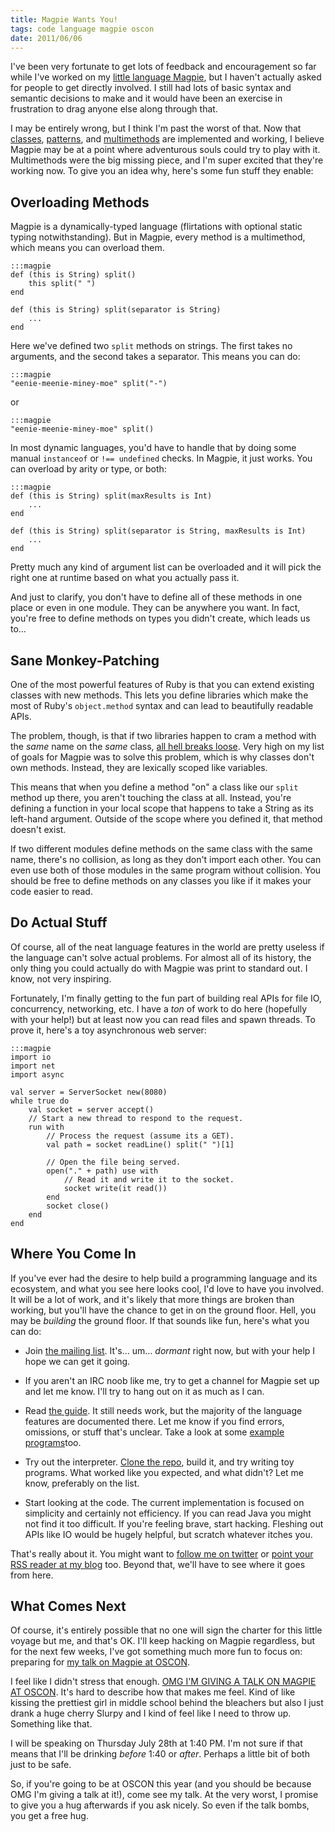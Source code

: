 ```yaml
---
title: Magpie Wants You!
tags: code language magpie oscon
date: 2011/06/06
---
```

I've been very fortunate to get lots of feedback and encouragement so far
while I've worked on my [little language Magpie](http://magpie.stuffwithstuff.com), but I haven't actually
asked for people to get directly involved. I still had lots of basic syntax
and semantic decisions to make and it would have been an exercise in
frustration to drag anyone else along through that.

I may be entirely wrong, but I think I'm past the worst of that. Now that
[classes](http://magpie.stuffwithstuff.com/classes.html), [patterns](http://magpie.stuffwithstuff.com/patterns.html), and [multimethods](http://magpie.stuffwithstuff.com/multimethods.html) are implemented and
working, I believe Magpie may be at a point where adventurous souls could try
to play with it. Multimethods were the big missing piece, and I'm super
excited that they're working now. To give you an idea why, here's some fun
stuff they enable:

## Overloading Methods

Magpie is a dynamically-typed language (flirtations with optional static
typing notwithstanding). But in Magpie, every method is a multimethod, which
means you can overload them.

    :::magpie
    def (this is String) split()
        this split(" ")
    end

    def (this is String) split(separator is String)
        ...
    end

Here we've defined two `split` methods on strings. The first takes no
arguments, and the second takes a separator. This means you can do:

    :::magpie
    "eenie-meenie-miney-moe" split("-")

or

    :::magpie
    "eenie-meenie-miney-moe" split()

In most dynamic languages, you'd have to handle that by doing some manual
`instanceof` or `!== undefined` checks. In Magpie, it just works. You can
overload by arity or type, or both:

    :::magpie
    def (this is String) split(maxResults is Int)
        ...
    end

    def (this is String) split(separator is String, maxResults is Int)
        ...
    end

Pretty much any kind of argument list can be overloaded and it will pick the
right one at runtime based on what you actually pass it.

And just to clarify, you don't have to define all of these methods in one
place or even in one module. They can be anywhere you want. In fact, you're
free to define methods on types you didn't create, which leads us to…

## Sane Monkey-Patching

One of the most powerful features of Ruby is that you can extend existing
classes with new methods. This lets you define libraries which make the most
of Ruby's `object.method` syntax and can lead to beautifully readable APIs.

The problem, though, is that if two libraries happen to cram a method with the
*same* name on the *same* class, [all hell breaks loose](http://www.benjamincoe.com/post/6234388028/why-i-hate-ruby-or-at-least-some-common-practices-of). Very high on my
list of goals for Magpie was to solve this problem, which is why classes don't
own methods. Instead, they are lexically scoped like variables.

This means that when you define a method "on" a class like our `split` method
up there, you aren't touching the class at all. Instead, you're defining a
function in your local scope that happens to take a String as its left-hand
argument. Outside of the scope where you defined it, that method doesn't
exist.

If two different modules define methods on the same class with the same name,
there's no collision, as long as they don't import each other. You can even
use both of those modules in the same program without collision. You should be
free to define methods on any classes you like if it makes your code easier to
read.

## Do Actual Stuff

Of course, all of the neat language features in the world are pretty useless
if the language can't solve actual problems. For almost all of its history,
the only thing you could actually do with Magpie was print to standard out. I
know, not very inspiring.

Fortunately, I'm finally getting to the fun part of building real APIs for
file IO, concurrency, networking, etc. I have a *ton* of work to do here
(hopefully with your help!) but at least now you can read files and spawn
threads. To prove it, here's a toy asynchronous web server:

    :::magpie
    import io
    import net
    import async

    val server = ServerSocket new(8080)
    while true do
        val socket = server accept()
        // Start a new thread to respond to the request.
        run with
            // Process the request (assume its a GET).
            val path = socket readLine() split(" ")[1]

            // Open the file being served.
            open("." + path) use with
                // Read it and write it to the socket.
                socket write(it read())
            end
            socket close()
        end
    end

## Where You Come In

If you've ever had the desire to help build a programming language and its
ecosystem, and what you see here looks cool, I'd love to have you involved. It
will be a lot of work, and it's likely that more things are broken than
working, but you'll have the chance to get in on the ground floor. Hell, you
may be *building* the ground floor. If that sounds like fun, here's what you
can do:

*   Join [the mailing list](http://groups.google.com/group/magpie-lang?pli=1).
    It's… um… *dormant* right now, but with your help I hope we can get it
    going.

*   If you aren't an IRC noob like me, try to get a channel for Magpie set up
    and let me know. I'll try to hang out on it as much as I can.

*   Read [the guide](http://magpie.stuffwithstuff.com/). It still needs work,
    but the majority of the language features are documented there. Let me know
    if you find errors, omissions, or stuff that's unclear. Take a look at some
    [example programs](https://github.com/munificent/magpie/tree/master/example)too.

*   Try out the interpreter. [Clone the repo](https://github.com/munificent/magpie),
    build it, and try writing toy programs. What worked like you expected, and
    what didn't? Let me know, preferably on the list.

*   Start looking at the code. The current implementation is focused on
    simplicity and certainly not efficiency. If you can read Java you might not
    find it too difficult. If you're feeling brave, start hacking. Fleshing out
    APIs like IO would be hugely helpful, but scratch whatever itches you.

That's really about it. You might want to [follow me on twitter](http://twitter.com/#!/munificentbob) or [point
your RSS reader at my blog](http://journal.stuffwithstuff.com) too. Beyond that, we'll have to see where it goes from here.

## What Comes Next

Of course, it's entirely possible that no one will sign the charter for this
little voyage but me, and that's OK. I'll keep hacking on Magpie regardless,
but for the next few weeks, I've got something much more fun to focus on:
preparing for [my talk on Magpie at OSCON](http://www.oscon.com/oscon2011/public/schedule/detail/18551).

I feel like I didn't stress that enough. [OMG I'M GIVING A TALK ON MAGPIE AT
OSCON](http://www.oscon.com/oscon2011/public/schedule/detail/18551). It's hard to describe how that makes me feel. Kind of like kissing
the prettiest girl in middle school behind the bleachers but also I just drank
a huge cherry Slurpy and I kind of feel like I need to throw up. Something
like that.

I will be speaking on Thursday July 28th at 1:40 PM. I'm not sure if that
means that I'll be drinking *before* 1:40 or *after*. Perhaps a little bit of
both just to be safe.

So, if you're going to be at OSCON this year (and you should be because OMG
I'm giving a talk at it!), come see my talk. At the very worst, I promise to
give you a hug afterwards if you ask nicely. So even if the talk bombs, you
get a free hug.
